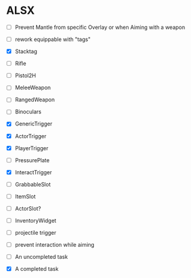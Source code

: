 # ALSX

- [ ] Prevent Mantle from specific Overlay or when Aiming with a weapon
- [ ] rework equippable with "tags"
- [x] Stacktag
- [ ] Rifle
- [ ] Pistol2H
- [ ] MeleeWeapon
- [ ] RangedWeapon
- [ ] Binoculars
- [x] GenericTrigger
- [x] ActorTrigger
- [x] PlayerTrigger
- [ ] PressurePlate
- [x] InteractTrigger
- [ ] GrabbableSlot
- [ ] ItemSlot
- [ ] ActorSlot?
- [ ] InventoryWidget
- [ ] projectile trigger
- [ ] prevent interaction while aiming



- [ ] An uncompleted task
- [x] A completed task